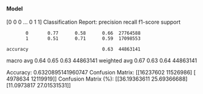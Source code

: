 #### Model
[0 0 0 ... 0 1 1]
Classification Report:
              precision    recall  f1-score   support

           0       0.77      0.58      0.66  27764588
           1       0.51      0.71      0.59  17098553

    accuracy                           0.63  44863141
   macro avg       0.64      0.65      0.63  44863141
weighted avg       0.67      0.63      0.64  44863141

Accuracy: 0.6320895141960747
Confusion Matrix:
[[16237602 11526986]
 [ 4978634 12119919]]
Confusion Matrix (%):
[[36.19363611 25.69366688]
 [11.0973817  27.01531531]]
